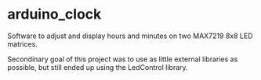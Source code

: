 # arduino_clock
Software to adjust and display hours and minutes on two MAX7219 8x8 LED matrices.

Secondinary goal of this project was to use as little external libraries as possible, but still ended up using the LedControl library.